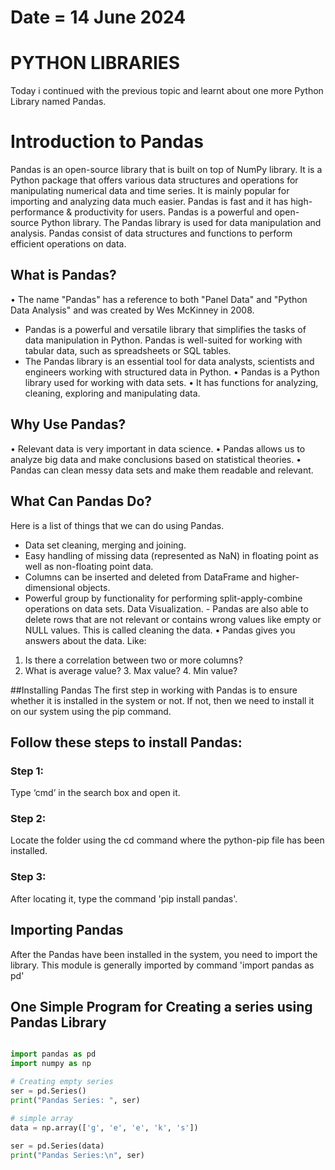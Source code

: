 # Date = 14 June 2024
# PYTHON LIBRARIES
Today i continued with the previous topic and learnt about one more Python Library named Pandas.

# Introduction to Pandas
Pandas is an open-source library that is built on top of NumPy library. It is a Python package that offers various data structures and operations for manipulating numerical data and time series. It is mainly popular for importing and analyzing data much easier. Pandas is fast and it has high-performance & productivity for users.
Pandas is a powerful and open-source Python library. The Pandas library is used for data manipulation and analysis. Pandas consist of data structures and functions to perform efficient operations on data.

## What is Pandas?
•⁠  ⁠The name "Pandas" has a reference to both "Panel Data" and "Python Data Analysis" and was created by Wes McKinney in 2008.
- Pandas is a powerful and versatile library that simplifies the tasks of data manipulation in Python. Pandas is well-suited for working with tabular data, such as spreadsheets or SQL tables.
- The Pandas library is an essential tool for data analysts, scientists and engineers working with structured data in Python.
•⁠  ⁠Pandas is a Python library used for working with data sets.
•⁠  ⁠It has functions for analyzing, cleaning, exploring and manipulating data.

## Why Use Pandas?
•⁠  ⁠Relevant data is very important in data science.
•⁠  ⁠Pandas allows us to analyze big data and make conclusions based on statistical theories.
•⁠  ⁠Pandas can clean messy data sets and make them readable and relevant.

## What Can Pandas Do?
Here is a list of things that we can do using Pandas.
- Data set cleaning, merging and joining.
- Easy handling of missing data (represented as NaN) in floating point as well as non-floating point data.
- Columns can be inserted and deleted from DataFrame and higher-dimensional objects.
- Powerful group by functionality for performing split-apply-combine operations on data sets.
Data Visualization.
⁠- Pandas are also able to delete rows that are not relevant or contains wrong values like empty or NULL values. This is called cleaning the data.
•⁠  ⁠Pandas gives you answers about the data. 
 ⁠Like:
1.  ⁠Is there a correlation between two or more columns?
2.  ⁠What is average value?
3.⁠  ⁠Max value?
4.⁠  ⁠Min value?

##Installing Pandas
The first step in working with Pandas is to ensure whether it is installed in the system or not.  If not, then we need to install it on our system using the pip command.

## Follow these steps to install Pandas:

### Step 1: 
Type ‘cmd’ in the search box and open it.
### Step 2:
Locate the folder using the cd command where the python-pip file has been installed.

### Step 3:
After locating it, type the command 'pip install pandas'.

## Importing Pandas
After the Pandas have been installed in the system, you need to import the library. This module is generally imported by command 'import pandas as pd'

## One Simple Program for Creating a series using Pandas Library

```python

import pandas as pd 
import numpy as np

# Creating empty series 
ser = pd.Series() 
print("Pandas Series: ", ser) 

# simple array 
data = np.array(['g', 'e', 'e', 'k', 's']) 
  
ser = pd.Series(data) 
print("Pandas Series:\n", ser)

```

